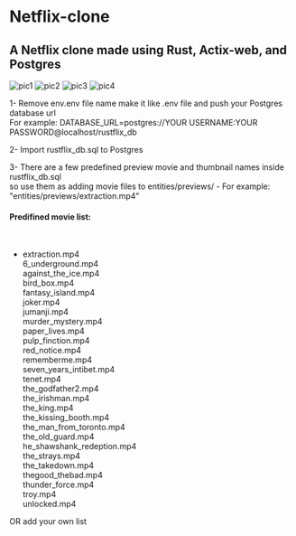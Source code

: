 # Netflix-clone
<h2>A Netflix clone made using Rust, Actix-web, and Postgres </h2>

![pic1](https://user-images.githubusercontent.com/46470297/225446107-7c35710f-d76a-4415-81c7-188265a9e150.PNG)
![pic2](https://user-images.githubusercontent.com/46470297/225446169-1a4b859c-3ec9-4704-9180-3740fe8346f8.jpg)
![pic3](https://user-images.githubusercontent.com/46470297/225446231-92722dc2-dfbc-4b38-872c-5ce00c33e9ef.jpg)
![pic4](https://user-images.githubusercontent.com/46470297/225446261-3a09693b-2ef1-48b0-a9d0-0cc732340367.jpg)

1- Remove env.env file name make it like .env file and push your Postgres database url</br>
For example: DATABASE_URL=postgres://YOUR USERNAME:YOUR PASSWORD@localhost/rustflix_db</br>

2- Import rustflix_db.sql to Postgres</br>

3- There are a few predefined preview movie and thumbnail names inside rustflix_db.sql</br>
so use them as adding movie files to entities/previews/ - For example: "entities/previews/extraction.mp4"</br>

<h4>Predifined movie list:</h4></br>
<ul>  
    <li>
        extraction.mp4</br>
        6_underground.mp4</br>
        against_the_ice.mp4</br>
        bird_box.mp4</br>
        fantasy_island.mp4</br>
        joker.mp4</br>
        jumanji.mp4</br>
        murder_mystery.mp4</br>
        paper_lives.mp4</br>
        pulp_finction.mp4</br>
        red_notice.mp4</br>
        rememberme.mp4</br>
        seven_years_intibet.mp4</br>
        tenet.mp4</br>
        the_godfather2.mp4</br>
        the_irishman.mp4</br>
        the_king.mp4</br>
        the_kissing_booth.mp4</br>
        the_man_from_toronto.mp4</br>
        the_old_guard.mp4</br>
        he_shawshank_redeption.mp4</br>
        the_strays.mp4</br>
        the_takedown.mp4</br>
        thegood_thebad.mp4</br>
        thunder_force.mp4</br>
        troy.mp4</br>
        unlocked.mp4</br>
    </li>
</ul>    
OR add your own list
